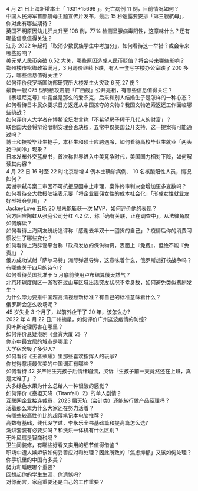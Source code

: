 4 月 21 日上海新增本土「 1931+15698 」，死亡病例 11 例，目前情况如何？  
中国人民海军首部航母主题宣传片发布，最后 15 秒透露要安排「第三艘航母」，你对此有哪些期待？  
英国不明原因幼儿肝炎升至 108 例，77% 检测呈腺病毒阳性，这意味什么？还有哪些信息值得关注？  
江苏 2022 年起将「取消少数民族学生中考加分」，如何看待这一举措？或会带来哪些影响？  
美元兑人民币突破 6.52 大关，哪些原因造成人民币贬值？将会带来哪些影响？  
郑州楼市松绑政策满月，3 月房价继续下跌，有人一套写字楼办公室跌了 200 多万，哪些信息值得关注？  
如何评价俄罗斯国防部研究所大楼发生火灾致 6 死 27 伤？  
最新一艘 075 型两栖攻击舰「广西舰」公开亮相，有哪些信息值得关注？  
《泰坦尼克号》中露丝是那么的爱杰克，后来和别人结婚生子是怎样的一种心态？  
如何看待日本民众要求日方返还从中国掠夺的文物？我国文物追索返还工作面临哪些挑战？  
如何评价人大学者在博鳌论坛发言称「不希望房子榨干几代人的财富」？  
联合国大会将辩论限制安理会否决权，五常中仅美国公开支持，这一提案有可能通过吗？  
博士和技校毕业生抢手，本科生和硕士应聘遇冷，如何看待高校毕业生就业「两头抢中间冷」现象？  
日本发布外交蓝皮书，首次称世界进入中美竞争时代，美国国力相对下降，如何解读其内容？  
4 月 22 日 16 时至 22 时北京新增 4 例本土确诊病例、 10 名核酸阳性人员，情况如何？  
吴谢宇弑母案二审因不可抗拒原因中止审理，案件终审判决会增加更多变数吗？  
如何看待交大教授陆铭表示要「将企业雇佣女性的成本社会化」「形成女性就业友好型社会氛围」？  
JackeyLove 五场 20 局未能斩获一次 MVP，如何评价他的表现？  
官方回应陶虹从张庭公司分红 4.2 亿，称「确有关联，正在调查中」，从法律角度如何解读？  
如何看待上海网友纷纷追评称「感谢去年双十一囤货的自己」？疫情后你的消费习惯发生了哪些变化？  
如何看待上海辟谣平台称「政府发放的保供物资，表面上『免费』，但绝不能『免责』」？  
俄方成功试射「萨尔马特」洲际弹道导弹，这意味着什么，俄罗斯想打核战争吗？  
有哪些关于四月的诗句？  
如何看待英国批准于 5 月底前使用卢布结算俄天然气？  
北京环球度假区一游客在过山车区域出现突发状况不幸身故，如何避免类似悲剧发生？  
为什么华为要推中国超高清视频新标准？有自己的标准意味着什么？  
俄罗斯会怎么收场呢？  
45 岁失业 3 个月了，以前外企干了 20 年，该怎么办?  
2022 年 4 月 22 日广州摘星，如何评价广州这波疫情的防控?  
贝叶斯定理厉害在哪里？  
如何评价悬疑港剧《金宵大厦 2》？  
你心中最宜居的城市是哪里？  
大学宿舍毁了多少人?  
如何看待《王者荣耀》里那些喜欢指挥人的玩家?  
你觉得意境最优美的中国词汇有哪些？  
如何看待 42 岁产妇生完孩子后情绪崩溃，哭诉「生孩子前一天竟然还在上班，真是太难了」？  
大多绿色水果为什么总给人一种很酸的感觉？  
如何评价《泰坦天降（Titanfall）2》的单人剧情？  
互联网企业接连裁员，2023 届天坑（会计类）还能转行做产品经理吗？  
活着那么累为什么大家还在努力活着？  
有哪些较高性价比的超薄笔记本电脑推荐？  
高数有基础，线代没学过，李永乐全书基础篇和提高篇怎么选?  
洗烘套装有必要买吗？和洗烘一体机有什么区别？  
无叶风扇是智商税吗？  
卫生间装修，有哪些好看又实用的细节值得借鉴？  
职场中遭人嫉妒该如何妥善应对和处理？因此所致的「焦虑抑郁」又该如何处理？  
你手机里的中国有多美？  
努力和睡眠哪个重要?  
回想起你的学生生涯，你遗憾吗?  
对你而言，家庭重要还是自己的工作重要？  
